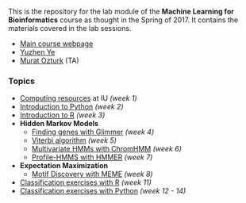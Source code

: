 This is the repository for the lab module of the **Machine Learning for Bioinformatics** course as thought in the Spring of 2017.
It contains the materials covered in the lab sessions.

  * [Main course webpage](http://homes.soic.indiana.edu/classes/spring2017/info/i529-yye/index.php)
  * [Yuzhen Ye](http://homes.soic.indiana.edu/yye/lab/index.php)
  * [Murat Ozturk](http://murat.littleblack.fish) (TA)

### Topics

  * [Computing resources](computing/) at IU *(week 1)*
  * [Introduction to Python](Python-intro/) *(week 2)*
  * [Introduction to R](R-intro/) *(week 3)*
  * **Hidden Markov Models**
    * [Finding genes with Glimmer](Glimmer/) *(week 4)*
    * [Viterbi algorithm](viterbi/) *(week 5)*
    * [Multivariate HMMs with ChromHMM](ChromHMM/) *(week 6)*
    * [Profile-HMMS with HMMER](HMMER/) *(week 7)*
  * **Expectation Maximization**
    * [Motif Discovery with MEME](MEME/) *(week 8)*
  * [Classification exercises with R](R-MachineLearning/) *(week 11)*
  * [Classification exercises with Python](Python-MachineLearning/) *(week 12 - 14)*

